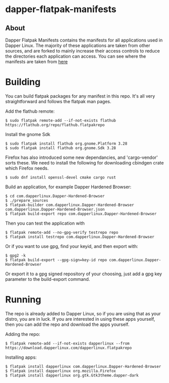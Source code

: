 # dapper-flatpak-manifests

## About
Dapper Flatpak Manifests contains the manifests for all applications used in Dapper Linux.
The majority of these applications are taken from other sources, and are forked to mainly increase their access controls to reduce the directories each application can access. You can see where the manifests are taken from [here](sources)

# Building
You can build flatpak packages for any manifest in this repo. It's all very straightforward and follows the flatpak man pages.

Add the flathub remote:
```
$ sudo flatpak remote-add --if-not-exists flathub https://flathub.org/repo/flathub.flatpakrepo
```

Install the gnome Sdk
```
$ sudo flatpak install flathub org.gnome.Platform 3.28
$ sudo flatpak install flathub org.gnome.Sdk 3.28
```

Firefox has also introduced some new dependancies, and 'cargo-vendor' sorts these. We need to install the following for downloading cbindgen crate which Firefox needs.
```
$ sudo dnf install openssl-devel cmake cargo rust
```

Build an application, for example Dapper Hardened Browser:
```
$ cd com.dapperlinux.Dapper-Hardened-Browser
$ ./prepare_sources
$ flatpak-builder com.dapperlinux.Dapper-Hardened-Browser com.dapperlinux.Dapper-Hardened-Browser.json
$ flatpak build-export repo com.dapperlinux.Dapper-Hardened-Browser
```

Then you can test the application with
```
$ flatpak remote-add --no-gpg-verify testrepo repo
$ flatpak install testrepo com.dapperlinux.Dapper-Hardened-Browser
```

Or if you want to use gpg, find your keyid, and then export with:
```
$ gpg2 -k
$ flatpak build-export --gpg-sign=key-id repo com.dapperlinux.Dapper-Hardened-Browser
```

Or export it to a gpg signed repository of your choosing, just add a gpg key parameter to the build-export command.

# Running
The repo is already added to Dapper Linux, so if you are using that as your distro, you are in luck.
If you are interested in using these apps yourself, then you can add the repo and download the apps yourself.

Adding the repo:
```
$ flatpak remote-add --if-not-exists dapperlinux --from https://download.dapperlinux.com/dapperlinux.flatpakrepo
```

Installing apps:
```
$ flatpak install dapperlinux com.dapperlinux.Dapper-Hardened-Browser
$ flatpak install dapperlinux org.mozilla.Firefox
$ flatpak install dapperlinux org.gtk.Gtk3theme.dapper-dark
```
